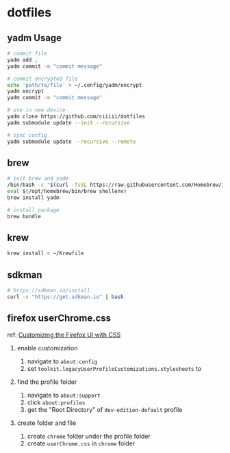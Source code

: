 # dotfiles

## yadm Usage

```bash
# commit file
yadm add .
yadm commit -m "commit message"

# commit encrypted file
echo 'path/to/file' > ~/.config/yadm/encrypt
yadm encrypt
yadm commit -m "commit message"

# use in new device
yadm clone https://github.com/ciiiii/dotfiles
yadm submodule update --init --recursive

# sync config
yadm submodule update --recursive --remote
```

## brew
```bash
# init brew and yadm
/bin/bash -c "$(curl -fsSL https://raw.githubusercontent.com/Homebrew/install/HEAD/install.sh)"
eval $(/opt/homebrew/bin/brew shellenv)
brew install yadm

# install package
brew bundle
```

## krew
```bash
krew install < ~/Krewfile
```

## sdkman
```bash
# https://sdkman.io/install
curl -s "https://get.sdkman.io" | bash
```

## firefox userChrome.css
ref: [Customizing the Firefox UI with CSS](https://www.reddit.com/r/firefox/wiki/userchrome/)
1. enable customization
    
    1. navigate to `about:config`
    2. set `toolkit.legacyUserProfileCustomizations.stylesheets` to 
2. find the profile folder
    
    1. navigate to `about:support`
    2. click `about:profiles`
    3. get the "Root Directory" of `dev-edition-default` profile

3. create folder and file

    1. create `chrome` folder under the profile folder
    2. create `userChrome.css` in `chrome` folder